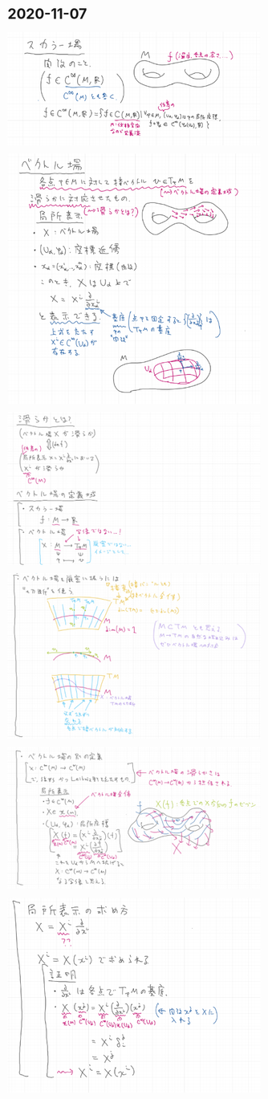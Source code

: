 # 2020-11-07

![](img/2020-11-07_1.png)

![](img/2020-11-07_2.png)

![](img/2020-11-07_3.png)

![](img/2020-11-07_4.png)

![](img/2020-11-07_5.png)

![](img/2020-11-07_6.png)

